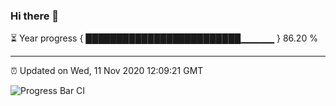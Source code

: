 ### Hi there 👋

⏳ Year progress { █████████████████████████▁▁▁▁▁ } 86.20 %

---

⏰ Updated on Wed, 11 Nov 2020 12:09:21 GMT

![Progress Bar CI](https://github.com/liununu/liununu/workflows/Progress%20Bar%20CI/badge.svg)
